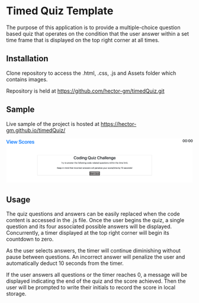 # Timed Quiz Template

The purpose of this application is to provide a multiple-choice question based quiz that operates on the condition that the user answer within a set time frame that is displayed on the top right corner at all times.

## Installation

Clone repository to access the .html, .css, .js and Assets folder which contains images.

Repository is held at https://github.com/hector-gm/timedQuiz.git

## Sample

Live sample of the project is hosted at https://hector-gm.github.io/timedQuiz/ 

![timedQuiz Homepage](IMAGES/homepage_screenshot.png)



## Usage

The quiz questions and answers can be easily replaced when the code content is accessed in the .js file. Once the user begins the quiz, a single question and its four associated possible answers will be displayed. Concurrently, a timer displayed at the top right corner will begin its countdown to zero.

As the user selects answers, the timer will continue diminishing without pause between questions. An incorrect answer will penalize the user and automatically deduct 10 seconds from the timer.

If the user answers all questions or the timer reaches 0, a message will be displayed indicating the end of the quiz and the score achieved. Then the user will be prompted to write their initials to record the score in local storage.